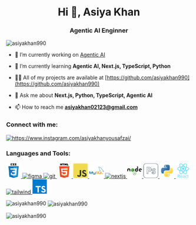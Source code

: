 <h1 align="center">Hi 👋, Asiya Khan</h1>
<h3 align="center">Agentic AI Enginner</h3>

<p align="left"> <img src="https://komarev.com/ghpvc/?username=asiyakhan990&label=Profile%20views&color=0e75b6&style=flat" alt="asiyakhan990" /> </p>

- 🔭 I’m currently working on [Agentic AI](https://github.com/asiyakhan990/GIAIC-Q4-Agentic-AI-)

- 🌱 I’m currently learning **Agentic AI, Next.js, TypeScript, Python**

- 👨‍💻 All of my projects are available at [https://github.com/asiyakhan990](https://github.com/asiyakhan990)

- 💬 Ask me about **Next.js, Python, TypeScript, Agentic AI**

- 📫 How to reach me **asiyakhan02123@gmail.com**

<h3 align="left">Connect with me:</h3>
<p align="left">
<a href="https://instagram.com/https://www.instagram.com/asiyakhanyousafzai/" target="blank"><img align="center" src="https://raw.githubusercontent.com/rahuldkjain/github-profile-readme-generator/master/src/images/icons/Social/instagram.svg" alt="https://www.instagram.com/asiyakhanyousafzai/" height="30" width="40" /></a>
</p>

<h3 align="left">Languages and Tools:</h3>
<p align="left"> <a href="https://www.w3schools.com/css/" target="_blank" rel="noreferrer"> <img src="https://raw.githubusercontent.com/devicons/devicon/master/icons/css3/css3-original-wordmark.svg" alt="css3" width="40" height="40"/> </a> <a href="https://www.figma.com/" target="_blank" rel="noreferrer"> <img src="https://www.vectorlogo.zone/logos/figma/figma-icon.svg" alt="figma" width="40" height="40"/> </a> <a href="https://git-scm.com/" target="_blank" rel="noreferrer"> <img src="https://www.vectorlogo.zone/logos/git-scm/git-scm-icon.svg" alt="git" width="40" height="40"/> </a> <a href="https://www.w3.org/html/" target="_blank" rel="noreferrer"> <img src="https://raw.githubusercontent.com/devicons/devicon/master/icons/html5/html5-original-wordmark.svg" alt="html5" width="40" height="40"/> </a> <a href="https://developer.mozilla.org/en-US/docs/Web/JavaScript" target="_blank" rel="noreferrer"> <img src="https://raw.githubusercontent.com/devicons/devicon/master/icons/javascript/javascript-original.svg" alt="javascript" width="40" height="40"/> </a> <a href="https://www.mysql.com/" target="_blank" rel="noreferrer"> <img src="https://raw.githubusercontent.com/devicons/devicon/master/icons/mysql/mysql-original-wordmark.svg" alt="mysql" width="40" height="40"/> </a> <a href="https://nextjs.org/" target="_blank" rel="noreferrer"> <img src="https://cdn.worldvectorlogo.com/logos/nextjs-2.svg" alt="nextjs" width="40" height="40"/> </a> <a href="https://nodejs.org" target="_blank" rel="noreferrer"> <img src="https://raw.githubusercontent.com/devicons/devicon/master/icons/nodejs/nodejs-original-wordmark.svg" alt="nodejs" width="40" height="40"/> </a> <a href="https://www.photoshop.com/en" target="_blank" rel="noreferrer"> <img src="https://raw.githubusercontent.com/devicons/devicon/master/icons/photoshop/photoshop-line.svg" alt="photoshop" width="40" height="40"/> </a> <a href="https://www.python.org" target="_blank" rel="noreferrer"> <img src="https://raw.githubusercontent.com/devicons/devicon/master/icons/python/python-original.svg" alt="python" width="40" height="40"/> </a> <a href="https://reactjs.org/" target="_blank" rel="noreferrer"> <img src="https://raw.githubusercontent.com/devicons/devicon/master/icons/react/react-original-wordmark.svg" alt="react" width="40" height="40"/> </a> <a href="https://tailwindcss.com/" target="_blank" rel="noreferrer"> <img src="https://www.vectorlogo.zone/logos/tailwindcss/tailwindcss-icon.svg" alt="tailwind" width="40" height="40"/> </a> <a href="https://www.typescriptlang.org/" target="_blank" rel="noreferrer"> <img src="https://raw.githubusercontent.com/devicons/devicon/master/icons/typescript/typescript-original.svg" alt="typescript" width="40" height="40"/> </a> </p>

<p><img align="left" src="https://github-readme-stats.vercel.app/api/top-langs?username=asiyakhan990&show_icons=true&locale=en&layout=compact" alt="asiyakhan990" /></p>

<p>&nbsp;<img align="center" src="https://github-readme-stats.vercel.app/api?username=asiyakhan990&show_icons=true&locale=en" alt="asiyakhan990" /></p>

<p><img align="center" src="https://github-readme-streak-stats.herokuapp.com/?user=asiyakhan990&" alt="asiyakhan990" /></p>
